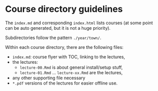 # Course directory guidelines

The `index.md` and corresponding `index.html` lists courses (at some point can be auto generated, but it is not a huge priority).

Subdirectories follow the pattern `./year/town/`.

Within each course directory, there are the following files:

* `index.md`: course flyer with TOC, linking to the lectures,
* the lectures:
  - `lecture-00.Rmd` is about general install/setup stuff,
  - `lecture-01.Rmd` ... `lecture-xx.Rmd` are the lectures,
* any other supporting file necessary
* `*.pdf` versions of the lectures for easier offline use.
